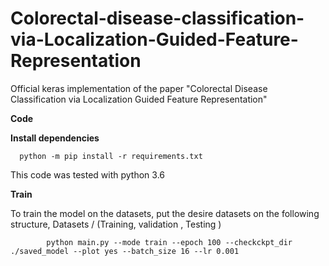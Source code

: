 # Colorectal-disease-classification-via-Localization-Guided-Feature-Representation
Official keras implementation of the paper "Colorectal Disease Classification via Localization Guided Feature Representation"

**Code**

**Install dependencies**

      python -m pip install -r requirements.txt
  
 This code was tested with python 3.6
 
 **Train**
 

To train the model on the datasets, put the desire datasets on the following structure, Datasets / (Training, validation , Testing )

            python main.py --mode train --epoch 100 --checkckpt_dir ./saved_model --plot yes --batch_size 16 --lr 0.001

